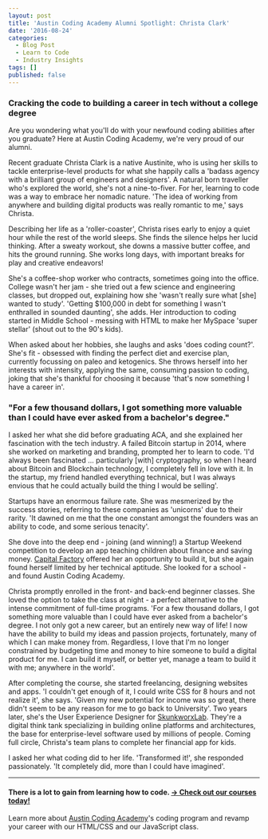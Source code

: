 ```yaml
---
layout: post
title: 'Austin Coding Academy Alumni Spotlight: Christa Clark'
date: '2016-08-24'
categories:
  - Blog Post
  - Learn to Code
  - Industry Insights
tags: []
published: false
---
```




### **Cracking the code to building a career in tech** without a college degree


Are you wondering what you'll do with your newfound coding abilities after you graduate? Here at Austin Coding Academy, we're very proud of our alumni.

Recent graduate Christa Clark is a native Austinite, who is using her skills to tackle enterprise-level products for what she happily calls a 'badass agency with a brilliant group of engineers and designers'.
A natural born traveller who's explored the world, she's not a nine-to-fiver. For her, learning to code was a way to embrace her nomadic nature. 'The idea of working from anywhere and building digital products was really romantic to me,' says Christa.

Describing her life as a 'roller-coaster', Christa rises early to enjoy a quiet hour while the rest of the world sleeps. She finds the silence helps her lucid thinking. After a sweaty workout, she downs a massive butter coffee, and hits the ground running. She works long days, with important breaks for play and creative endeavors!

She's a coffee-shop worker who contracts, sometimes going into the office. College wasn't her jam - she tried out a few science and engineering classes, but dropped out, explaining how she 'wasn't really sure what [she] wanted to study'. 'Getting $100,000 in debt for something I wasn't enthralled in sounded daunting', she adds. Her introduction to coding started in Middle School - messing with HTML to make her MySpace 'super stellar' (shout out to the 90's kids).

When asked about her hobbies, she laughs and asks 'does coding count?'. She's fit - obsessed with finding the perfect diet and exercise plan, currently focussing on paleo and ketogenics. She throws herself into her interests with intensity, applying the same, consuming passion to coding, joking that she's thankful for choosing it because 'that's now something I have a career in'.

### "For a few thousand dollars, I got something more valuable than I could have ever asked from a bachelor's degree."





I asked her what she did before graduating ACA, and she explained her fascination with the tech industry. A failed Bitcoin startup in 2014, where she worked on marketing and branding, prompted her to learn to code. 'I'd always been fascinated ... particularly [with] cryptography, so when I heard about Bitcoin and Blockchain technology, I completely fell in love with it. In the startup, my friend handled everything technical, but I was always envious that he could actually build the thing I would be selling'.

Startups have an enormous failure rate. She was mesmerized by the success stories, referring to these companies as 'unicorns' due to their rarity. 'It dawned on me that the one constant amongst the founders was an ability to code, and some serious tenacity'.

She dove into the deep end - joining (and winning!) a Startup Weekend competition to develop an app teaching children about finance and saving money. [Capital Factory](http://www.capitalfactory.com) offered her an opportunity to build it, but she again found herself limited by her technical aptitude. She looked for a school - and found Austin Coding Academy.

Christa promptly enrolled in the front- and back-end beginner classes. She loved the option to take the class at night - a perfect alternative to the intense commitment of full-time programs. 'For a few thousand dollars, I got something more valuable than I could have ever asked from a bachelor's degree. I not only got a new career, but an entirely new way of life! I now have the ability to build my ideas and passion projects, fortunately, many of which I can make money from. Regardless, I love that I'm no longer constrained by budgeting time and money to hire someone to build a digital product for me. I can build it myself, or better yet, manage a team to build it with me; anywhere in the world'.

After completing the course, she started freelancing, designing websites and apps. 'I couldn't get enough of it, I could write CSS for 8 hours and not realize it', she says. 'Given my new potential for income was so great, there didn't seem to be any reason for me to go back to University'.
Two years later, she's the User Experience Designer for [SkunkworxLab](http://skunkworxlab.com/). They're a digital think tank specializing in building online platforms and architectures, the base for enterprise-level software used by millions of people. Coming full circle, Christa's team plans to complete her financial app for kids.

I asked her what coding did to her life. 'Transformed it!', she responded passionately. 'It completely did, more than I could have imagined'.



--------------------------------------------------------------------------------

#### **There is a lot to gain from learning how to code.** [→ Check out our courses today!](http://www.austincodingacadmey.com/courses) <!-- DEAD LINK -->



Learn more about [Austin Coding Academy](//www.austincodingacademy.com/)'s coding program and revamp your career with our HTML/CSS and our JavaScript class.
